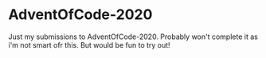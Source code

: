 # AdventOfCode-2020
Just my submissions to AdventOfCode-2020. Probably won't complete it as i'm not smart ofr this. But would be fun to try out!
